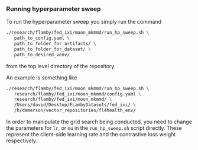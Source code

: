 ### Running hyperparameter sweep

To run the hyperparameter sweep you simply run the command

```bash
./research/flamby/fed_ixi/moon_mkmmd/run_hp_sweep.sh \
   path_to_config.yaml \
   path_to_folder_for_artifacts/ \
   path_to_folder_for_dataset/ \
   path_to_desired_venv/
```

from the top level directory of the repository

An example is something like
``` bash
./research/flamby/fed_ixi/moon_mkmmd/run_hp_sweep.sh \
   research/flamby/fed_ixi/moon_mkmmd/config.yaml \
   research/flamby/fed_ixi/moon_mkmmd/ \
   /Users/david/Desktop/FLambyDatasets/fed_ixi/ \
   /h/demerson/vector_repositories/fl4health_env/
```

In order to manipulate the grid search being conducted, you need to change the parameters for `lr`, or `mu` in the `run_hp_sweep.sh` script directly. These represent the client-side learning rate and the contrastive loss weight respectively.
